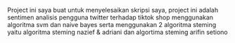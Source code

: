Project ini saya buat untuk menyelesaikan skripsi saya, project ini adalah sentimen analisis pengguna twitter terhadap tiktok shop menggunakan algoritma svm dan naive bayes serta menggunakan 2 algoritma steming yaitu algoritma steming nazief & adriani dan algortima steming arifin setiono
